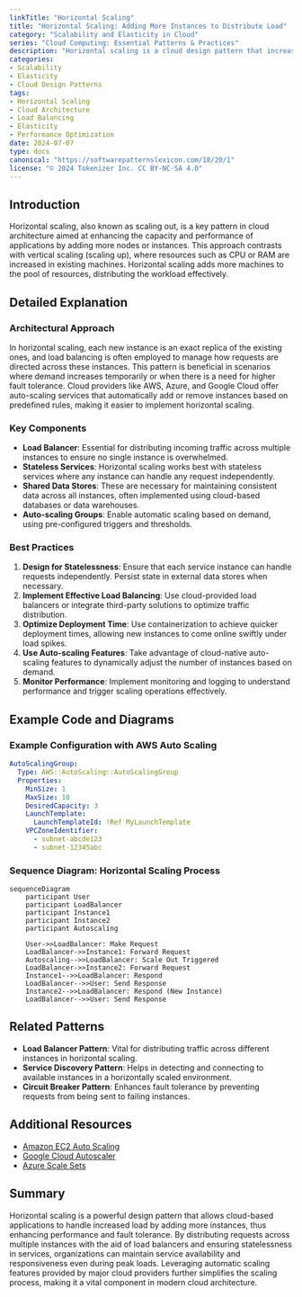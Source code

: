 ```yaml
---
linkTitle: "Horizontal Scaling"
title: "Horizontal Scaling: Adding More Instances to Distribute Load"
category: "Scalability and Elasticity in Cloud"
series: "Cloud Computing: Essential Patterns & Practices"
description: "Horizontal scaling is a cloud design pattern that increases system capacity by adding more instances of resources to distribute the load effectively, enhancing performance and fault tolerance."
categories:
- Scalability
- Elasticity
- Cloud Design Patterns
tags:
- Horizontal Scaling
- Cloud Architecture
- Load Balancing
- Elasticity
- Performance Optimization
date: 2024-07-07
type: docs
canonical: "https://softwarepatternslexicon.com/18/20/1"
license: "© 2024 Tokenizer Inc. CC BY-NC-SA 4.0"
---
```


## Introduction

Horizontal scaling, also known as scaling out, is a key pattern in cloud architecture aimed at enhancing the capacity and performance of applications by adding more nodes or instances. This approach contrasts with vertical scaling (scaling up), where resources such as CPU or RAM are increased in existing machines. Horizontal scaling adds more machines to the pool of resources, distributing the workload effectively.

## Detailed Explanation

### Architectural Approach

In horizontal scaling, each new instance is an exact replica of the existing ones, and load balancing is often employed to manage how requests are directed across these instances. This pattern is beneficial in scenarios where demand increases temporarily or when there is a need for higher fault tolerance. Cloud providers like AWS, Azure, and Google Cloud offer auto-scaling services that automatically add or remove instances based on predefined rules, making it easier to implement horizontal scaling.

### Key Components

- **Load Balancer**: Essential for distributing incoming traffic across multiple instances to ensure no single instance is overwhelmed.
- **Stateless Services**: Horizontal scaling works best with stateless services where any instance can handle any request independently.
- **Shared Data Stores**: These are necessary for maintaining consistent data across all instances, often implemented using cloud-based databases or data warehouses.
- **Auto-scaling Groups**: Enable automatic scaling based on demand, using pre-configured triggers and thresholds.

### Best Practices

1. **Design for Statelessness**: Ensure that each service instance can handle requests independently. Persist state in external data stores when necessary.
2. **Implement Effective Load Balancing**: Use cloud-provided load balancers or integrate third-party solutions to optimize traffic distribution.
3. **Optimize Deployment Time**: Use containerization to achieve quicker deployment times, allowing new instances to come online swiftly under load spikes.
4. **Use Auto-scaling Features**: Take advantage of cloud-native auto-scaling features to dynamically adjust the number of instances based on demand.
5. **Monitor Performance**: Implement monitoring and logging to understand performance and trigger scaling operations effectively.

## Example Code and Diagrams

### Example Configuration with AWS Auto Scaling

```yaml
AutoScalingGroup:
  Type: AWS::AutoScaling::AutoScalingGroup
  Properties:
    MinSize: 1
    MaxSize: 10
    DesiredCapacity: 3
    LaunchTemplate:
      LaunchTemplateId: !Ref MyLaunchTemplate
    VPCZoneIdentifier:
      - subnet-abcde123
      - subnet-12345abc
```

### Sequence Diagram: Horizontal Scaling Process

```mermaid
sequenceDiagram
    participant User
    participant LoadBalancer
    participant Instance1
    participant Instance2
    participant Autoscaling

    User->>LoadBalancer: Make Request
    LoadBalancer->>Instance1: Forward Request
    Autoscaling-->>LoadBalancer: Scale Out Triggered
    LoadBalancer->>Instance2: Forward Request
    Instance1-->>LoadBalancer: Respond
    LoadBalancer-->>User: Send Response
    Instance2-->>LoadBalancer: Respond (New Instance)
    LoadBalancer-->>User: Send Response
```

## Related Patterns

- **Load Balancer Pattern**: Vital for distributing traffic across different instances in horizontal scaling.
- **Service Discovery Pattern**: Helps in detecting and connecting to available instances in a horizontally scaled environment.
- **Circuit Breaker Pattern**: Enhances fault tolerance by preventing requests from being sent to failing instances.

## Additional Resources

- [Amazon EC2 Auto Scaling](https://aws.amazon.com/ec2/autoscaling/)
- [Google Cloud Autoscaler](https://cloud.google.com/compute/docs/autoscaler)
- [Azure Scale Sets](https://azure.microsoft.com/en-us/services/virtual-machine-scale-sets/)

## Summary

Horizontal scaling is a powerful design pattern that allows cloud-based applications to handle increased load by adding more instances, thus enhancing performance and fault tolerance. By distributing requests across multiple instances with the aid of load balancers and ensuring statelessness in services, organizations can maintain service availability and responsiveness even during peak loads. Leveraging automatic scaling features provided by major cloud providers further simplifies the scaling process, making it a vital component in modern cloud architecture.
